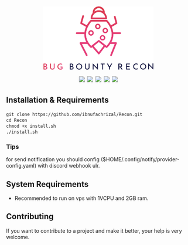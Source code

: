 <h1 align="center">
  <br>
  <a href=""><img src="/img/logo.png" alt="" width="300px;"></a>
  <br>
  <img src="https://img.shields.io/badge/PRs-welcome-blue">
  <img src="https://img.shields.io/github/last-commit/ibnufachrizal/Recon"> 
  <img src="https://img.shields.io/github/commit-activity/m/ibnufachrizal/Recon">
  <a href="https://twitter.com/intent/follow?screen_name=ibnufachrizal_"><img src="https://img.shields.io/twitter/follow/ibnufachrizal_?style=flat&logo=twitter"></a>
  <a href="https://github.com/ibnufachrizal"><img src="https://img.shields.io/github/stars/ibnufachrizal?style=flat&logo=github"></a>
</h1>

## Installation & Requirements
```
git clone https://github.com/ibnufachrizal/Recon.git
cd Recon
chmod +x install.sh
./install.sh
```

### Tips
for send notification you should config ($HOME/.config/notify/provider-config.yaml) with discord webhook ulr.


## System Requirements
* Recommended to run on vps with 1VCPU and 2GB ram.


## Contributing
If you want to contribute to a project and make it better, your help is very welcome. 